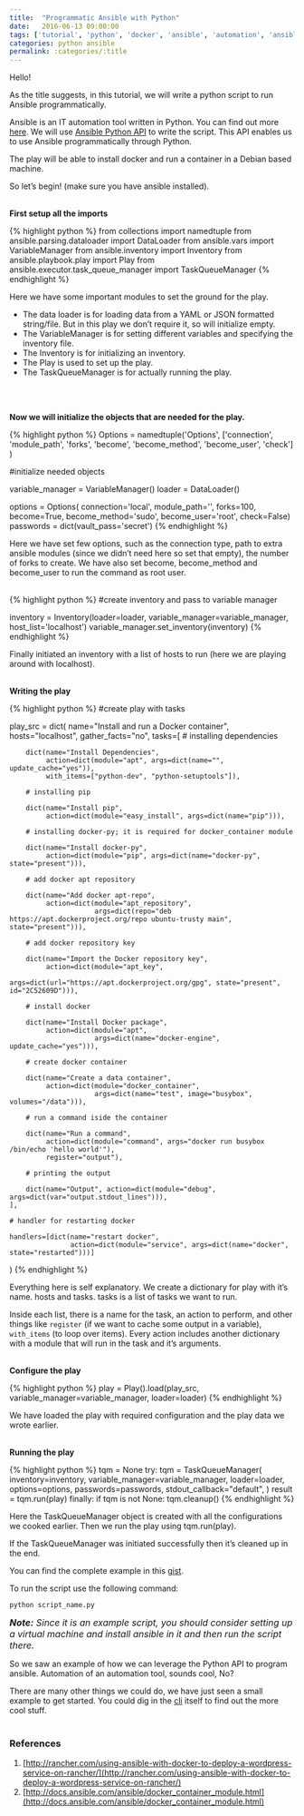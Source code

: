 ```yaml
---
title:  "Programmatic Ansible with Python"
date:   2016-06-13 09:00:00
tags: ['tutorial', 'python', 'docker', 'ansible', 'automation', 'ansible-python-api']
categories: python ansible
permalink: :categories/:title
---
```

Hello!

As the title suggests, in this tutorial, we will write a python script to run Ansible programmatically.

Ansible is an IT automation tool written in Python. You can find out more [here](https://www.ansible.com/).
We will use [Ansible Python API](http://docs.ansible.com/ansible/developing_api.html) to write the script.
This API enables us to use Ansible programmatically through Python.

The play will be able to install docker and run a container in a Debian based machine.

So let’s begin! (make sure you have ansible installed).
<br>
<br>

**First setup all the imports**

{% highlight python %}
from collections import namedtuple
from ansible.parsing.dataloader import DataLoader
from ansible.vars import VariableManager
from ansible.inventory import Inventory
from ansible.playbook.play import Play
from ansible.executor.task_queue_manager import TaskQueueManager
{% endhighlight %}

Here we have some important modules to set the ground for the play.

* The data loader is for loading data from a YAML or JSON formatted string/file. But in this play we don’t require it, so will initialize empty.
* The VariableManager is for setting different variables and specifying the inventory file.
* The Inventory is for initializing an inventory.
* The Play is used to set up the play.
* The TaskQueueManager is for actually running the play. 
<br>
<br>

**Now we will initialize the objects that are needed for the play.**

{% highlight python %}
Options = namedtuple('Options',
                ['connection', 'module_path', 'forks', 'become',
                 'become_method', 'become_user', 'check']
            )

#initialize needed objects

variable_manager = VariableManager()
loader = DataLoader()

options = Options(
    connection='local', module_path='', forks=100, become=True,
    become_method='sudo', become_user='root', check=False)
passwords = dict(vault_pass='secret')
{% endhighlight %}

Here we have set few options, such as the connection type, path to extra ansible modules (since we didn’t need here so set that empty), the number of forks to create.
We have also set become, become_method and become_user to run the command as root user. 
<br>
<br>

{% highlight python %}
#create inventory and pass to variable manager

inventory = Inventory(loader=loader, variable_manager=variable_manager,
                      host_list='localhost')
variable_manager.set_inventory(inventory)
{% endhighlight %}

Finally initiated an inventory with a list of hosts to run (here we are playing around with localhost). 
<br>
<br>

**Writing the play**

{% highlight python %}
#create play with tasks

play_src = dict(
    name="Install and run a Docker container",
    hosts="localhost",
    gather_facts="no",
    tasks=[
        # installing dependencies

        dict(name="Install Dependencies",
             action=dict(module="apt", args=dict(name="", update_cache="yes")),
             with_items=["python-dev", "python-setuptools"]),

        # installing pip

        dict(name="Install pip",
             action=dict(module="easy_install", args=dict(name="pip"))),

        # installing docker-py; it is required for docker_container module

        dict(name="Install docker-py",
             action=dict(module="pip", args=dict(name="docker-py", state="present"))),

        # add docker apt repository

        dict(name="Add docker apt-repo",
             action=dict(module="apt_repository",
                         args=dict(repo="deb https://apt.dockerproject.org/repo ubuntu-trusty main", state="present"))),

        # add docker repository key

        dict(name="Import the Docker repository key",
             action=dict(module="apt_key",
                         args=dict(url="https://apt.dockerproject.org/gpg", state="present", id="2C52609D"))),

        # install docker

        dict(name="Install Docker package",
             action=dict(module="apt",
                         args=dict(name="docker-engine", update_cache="yes"))),

        # create docker container

        dict(name="Create a data container",
             action=dict(module="docker_container",
                         args=dict(name="test", image="busybox", volumes="/data"))),

        # run a command iside the container

        dict(name="Run a command",
             action=dict(module="command", args="docker run busybox /bin/echo 'hello world'"),
             register="output"),

        # printing the output

        dict(name="Output", action=dict(module="debug", args=dict(var="output.stdout_lines"))),
    ],

    # handler for restarting docker

    handlers=[dict(name="restart docker",
                   action=dict(module="service", args=dict(name="docker", state="restarted")))]
)
{% endhighlight %}

Everything here is self explanatory. We create a dictionary for play with it’s name. hosts and tasks. tasks is a list of tasks we want to run.

Inside each list, there is a name for the task, an action to perform, and other things like `register` (if we want to cache some output in a variable),
`with_items` (to loop over items). Every action includes another dictionary with a module that will run in the task and it’s arguments.
<br>
<br>

**Configure the play**

{% highlight python %}
play = Play().load(play_src, variable_manager=variable_manager, loader=loader)
{% endhighlight %}

We have loaded the play with required configuration and the play data we wrote earlier. 
<br>
<br>

**Running the play**

{% highlight python %}
tqm = None
try:
    tqm = TaskQueueManager(
            inventory=inventory,
            variable_manager=variable_manager,
            loader=loader,
            options=options,
            passwords=passwords,
            stdout_callback="default",
        )
    result = tqm.run(play)
finally:
    if tqm is not None:
        tqm.cleanup()
{% endhighlight %}

Here the TaskQueueManager object is created with all the configurations we cooked earlier. Then we run the play using tqm.run(play).

If the TaskQueueManager was initiated successfully then it’s cleaned up in the end.

You can find the complete example in this [gist](https://gist.github.com/curioswati/55843fac0e0d251202006b68d756e245).

To run the script use the following command:    

    python script_name.py

<p>
<font size="3px">
<i><b>Note:</b>
Since it is an example script, you should consider setting up a virtual machine and install ansible in it and then run the script there.</i>
</font>
</p>

So we saw an example of how we can leverage the Python API to program ansible. Automation of an automation tool, sounds cool, No?

There are many other things we could do, we have just seen a small example to get started. You could dig in the [cli](https://github.com/ansible/ansible/tree/devel/lib/ansible) itself to find out the more cool stuff. 
<br>
<br>

### References

1. [http://rancher.com/using-ansible-with-docker-to-deploy-a-wordpress-service-on-rancher/](http://rancher.com/using-ansible-with-docker-to-deploy-a-wordpress-service-on-rancher/)
2. [http://docs.ansible.com/ansible/docker_container_module.html](http://docs.ansible.com/ansible/docker_container_module.html)
